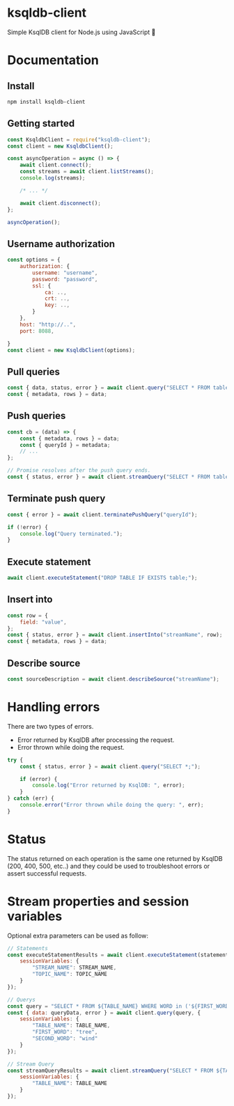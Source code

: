 # ksqldb-client

Simple KsqlDB client for Node.js using JavaScript 🚀

# Documentation

## Install

```bash
npm install ksqldb-client
```

## Getting started

```javascript
const KsqldbClient = require("ksqldb-client");
const client = new KsqldbClient();

const asyncOperation = async () => {
    await client.connect();
    const streams = await client.listStreams();
    console.log(streams);

    /* ... */

    await client.disconnect();
};

asyncOperation();
```

## Username authorization

```javascript
const options = {
    authorization: {
        username: "username",
        password: "password",
        ssl: {
            ca: ..,
            crt: ..,
            key: ..,
        }
    },
    host: "http://..",
    port: 8088,

}
const client = new KsqldbClient(options);
```

## Pull queries

```javascript
const { data, status, error } = await client.query("SELECT * FROM table WHERE column = 'string';");
const { metadata, rows } = data;
```

## Push queries

```javascript
const cb = (data) => {
    const { metadata, rows } = data;
    const { queryId } = metadata;
    // ...
};

// Promise resolves after the push query ends.
const { status, error } = await client.streamQuery("SELECT * FROM table EMIT CHANGES;", cb);
```

## Terminate push query

```javascript
const { error } = await client.terminatePushQuery("queryId");

if (!error) {
    console.log("Query terminated.");
}
```

## Execute statement

```javascript
await client.executeStatement("DROP TABLE IF EXISTS table;");
```

## Insert into

```javascript
const row = {
    field: "value",
};
const { status, error } = await client.insertInto("streamName", row);
const { metadata, rows } = data;
```

## Describe source

```javascript
const sourceDescription = await client.describeSource("streamName");
```

# Handling errors

There are two types of errors.

-   Error returned by KsqlDB after processing the request.
-   Error thrown while doing the request.

```javascript
try {
    const { status, error } = await client.query("SELECT *;");

    if (error) {
        console.log("Error returned by KsqlDB: ", error);
    }
} catch (err) {
    console.error("Error thrown while doing the query: ", err);
}
```

# Status

The status returned on each operation is the same one returned by KsqlDB (200, 400, 500, etc..) and they could be used to troubleshoot errors or assert successful requests.

# Stream properties and session variables

Optional extra parameters can be used as follow:

```javascript
// Statements
const executeStatementResults = await client.executeStatement(statement, {
    sessionVariables: {
        "STREAM_NAME": STREAM_NAME,
        "TOPIC_NAME": TOPIC_NAME
    }
});

// Querys
const query = "SELECT * FROM ${TABLE_NAME} WHERE WORD in ('${FIRST_WORD}', '${SECOND_WORD}');";
const { data: queryData, error } = await client.query(query, {
    sessionVariables: {
        "TABLE_NAME": TABLE_NAME,
        "FIRST_WORD": "tree",
        "SECOND_WORD": "wind"
    }
});

// Stream Query
const streamQueryResults = await client.streamQuery("SELECT * FROM ${TABLE_NAME} EMIT CHANGES;", cb, {
    sessionVariables: {
        "TABLE_NAME": TABLE_NAME
    }
});
```

